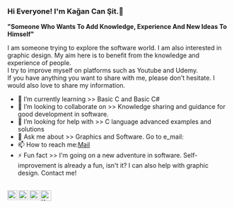### Hi Everyone! I'm Kağan Can Şit.👋

**"Someone Who Wants To Add Knowledge, Experience And New Ideas To Himself"**

I am someone trying to explore the software world. I am also interested in graphic design. My aim here is to benefit from the knowledge and experience of people.<br/>
I try to improve myself on platforms such as Youtube and Udemy.<br/>
If you have anything you want to share with me, please don't hesitate. I would also love to share my information.<br/>

- 🌱 I’m currently learning >> Basic C and Basic C#
- 👯 I’m looking to collaborate on >> Knowledge sharing and guidance for good development in software.
- 🤔 I’m looking for help with >> C language advanced examples and solutions
- 💬 Ask me about >> Graphics and Software. Go to e_mail:
- 📫 How to reach me:[Mail](kagancansit@hotmail.com)
- ⚡ Fun fact >> I'm going on a new adventure in software. Self-improvement is already a fun, isn't it? I can also help with graphic design. Contact me!


<br>
<a href="https://twitter.com/kagancansit">
  <img align="left" alt="Kağan Can Şit | Twitter" width="22px" src="https://cdn.jsdelivr.net/npm/simple-icons@v3/icons/twitter.svg" />
</a>
<a href="https://www.linkedin.com/in/kagancansit//">
  <img align="left" alt="Kağan's LinkdeIN" width="22px" src="https://cdn.jsdelivr.net/npm/simple-icons@v3/icons/linkedin.svg" />
</a>
<a href="https://medium.com/@kagancansit">
  <img align="left" alt="Kağan's Blog" width="22px" src="https://cdn.jsdelivr.net/npm/simple-icons@3.0.1/icons/medium.svg" />
</a>
<a href="https://www.instagram.com/kagancansit/">
  <img align="left" alt="Kağan Can Şit | Instagram" width="24px" src="https://www.iconfinder.com/data/icons/transparent-on-dark-grey/500/icon-04-512.png" />
</a>
